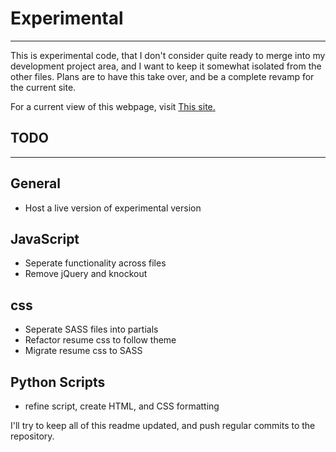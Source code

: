 Experimental
===
___

This is experimental code, that I don't consider quite ready to merge
into my development project area, and I want to keep it somewhat isolated
from the other files. Plans are to have this take over, and be a complete
revamp for the current site.

For a current view of this webpage, visit [This site.]('https://joedahle.me')

TODO
---
___

General
---
* Host a live version of experimental version

JavaScript
---
* Seperate functionality across files
* Remove jQuery and knockout

css
---
* Seperate SASS files into partials
* Refactor resume css to follow theme
* Migrate resume css to SASS

Python Scripts
---
* refine script, create HTML, and CSS formatting

I'll try to keep all of this readme updated, and push regular commits to the repository. 
